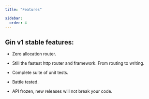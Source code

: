 ```yaml
---
title: "Features"

sidebar:
  order: 4
---
```


## Gin v1 stable features:

- Zero allocation router.

- Still the fastest http router and framework. From routing to writing.

- Complete suite of unit tests.

- Battle tested.

- API frozen, new releases will not break your code.

